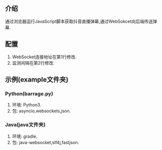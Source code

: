 ## 介绍
通过浏览器运行JavaScript脚本获取抖音直播弹幕,通过WebSokcet向后端传送弹幕.
## 配置
1. WebSocket连接地址在第1行修改.
2. 监测间隔在第2行修改.
## 示例(example文件夹)
### Python(barrage.py)
1. 环境: Python3.
2. 包: asyncio,websockets,json.
### Java(java文件夹)
1. 环境: gradle.
2. 包: java-websocket,slf4j,fastjson.
